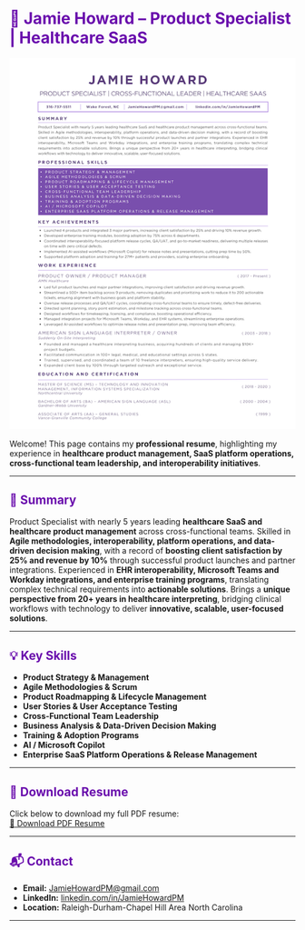 # <span style="color:#6a0dad">💜 Jamie Howard – Product Specialist | Healthcare SaaS</span>

[![Resume Preview](./JamieHowardPreview.png)](./JamieHoward.pdf)

Welcome! This page contains my **professional resume**, highlighting my experience in **healthcare product management, SaaS platform operations, cross-functional team leadership, and interoperability initiatives**.

---

## <span style="color:#6a0dad">📝 Summary</span>
Product Specialist with nearly 5 years leading **healthcare SaaS and healthcare product management** across cross-functional teams. Skilled in **Agile methodologies, interoperability, platform operations, and data-driven decision making**, with a record of **boosting client satisfaction by 25% and revenue by 10%** through successful product launches and partner integrations. Experienced in **EHR interoperability, Microsoft Teams and Workday integrations, and enterprise training programs**, translating complex technical requirements into **actionable solutions**. Brings a **unique perspective from 20+ years in healthcare interpreting**, bridging clinical workflows with technology to deliver **innovative, scalable, user-focused solutions**.

---

## <span style="color:#6a0dad">💡 Key Skills</span>
- **Product Strategy & Management**  
- **Agile Methodologies & Scrum**  
- **Product Roadmapping & Lifecycle Management**  
- **User Stories & User Acceptance Testing**  
- **Cross-Functional Team Leadership**  
- **Business Analysis & Data-Driven Decision Making**  
- **Training & Adoption Programs**  
- **AI / Microsoft Copilot**  
- **Enterprise SaaS Platform Operations & Release Management**  

---

## <span style="color:#6a0dad">📄 Download Resume</span>
Click below to download my full PDF resume:  
[💜 Download PDF Resume](./JamieHoward.pdf)

---

## <span style="color:#6a0dad">📬 Contact</span>
- **Email:** [JamieHowardPM@gmail.com](mailto:JamieHowardPM@gmail.com)  
- **LinkedIn:** [linkedin.com/in/JamieHowardPM](https://linkedin.com/in/JamieHowardPM)  
- **Location:** Raleigh-Durham-Chapel Hill Area North Carolina  

---

